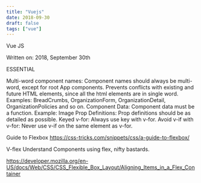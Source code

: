 ```yaml
---
title: "Vuejs"
date: 2018-09-30
draft: false
tags: ["vue"]
---
```


Vue JS

Written on: 2018, September 30th

ESSENTIAL

Multi-word component names: Component names should always be multi-word, except for root App components.
Prevents conflicts with existing and future HTML elements, since all the html elements are in single word.
Examples: BreadCrumbs, OrganizationForm, OrganizationDetail, OrganizationPolicies and so on.
Component Data: Component data must be a function.
Example: Image
Prop Definitions: Prop definitions should be as detailed as possible.
Keyed v-for: Always use key with v-for.
Avoid v-if with v-for: Never use v-if on the same element as v-for.


Guide to Flexbox
https://css-tricks.com/snippets/css/a-guide-to-flexbox/

V-flex
Understand Components using flex, nifty bastards.

https://developer.mozilla.org/en-US/docs/Web/CSS/CSS_Flexible_Box_Layout/Aligning_Items_in_a_Flex_Container
